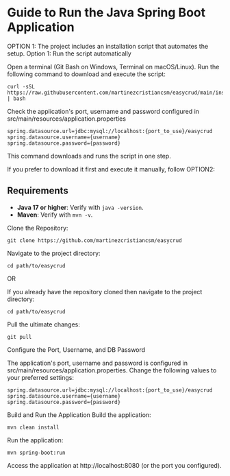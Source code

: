 # Guide to Run the Java Spring Boot Application

OPTION 1:
The project includes an installation script that automates the setup.
Option 1: Run the script automatically

Open a terminal (Git Bash on Windows, Terminal on macOS/Linux).
Run the following command to download and execute the script:

    curl -sSL https://raw.githubusercontent.com/martinezcristiancsm/easycrud/main/install.sh | bash
    
Check the application's port, username and password configured in src/main/resources/application.properties

    spring.datasource.url=jdbc:mysql://localhost:{port_to_use}/easycrud
    spring.datasource.username={username}
    spring.datasource.password={password}
    
This command downloads and runs the script in one step.

If you prefer to download it first and execute it manually, follow 
OPTION2:

## Requirements

- **Java 17 or higher**: Verify with `java -version`.
- **Maven**: Verify with `mvn -v`.

Clone the Repository:

    git clone https://github.com/martinezcristiancsm/easycrud

Navigate to the project directory:

    cd path/to/easycrud

OR

If you already have the repository cloned then navigate to the project directory:

    cd path/to/easycrud

Pull the ultimate changes:

    git pull

Configure the Port, Username, and DB Password

The application's port, username and password is configured in src/main/resources/application.properties. Change the following values to your preferred settings:

    spring.datasource.url=jdbc:mysql://localhost:{port_to_use}/easycrud
    spring.datasource.username={username}
    spring.datasource.password={password}

Build and Run the Application
Build the application:

    mvn clean install

Run the application:

    mvn spring-boot:run

Access the application at http://localhost:8080 (or the port you configured).

